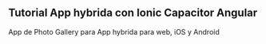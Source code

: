 ## Tutorial App hybrida con Ionic Capacitor Angular

App de Photo Gallery para App hybrida para web, iOS y Android